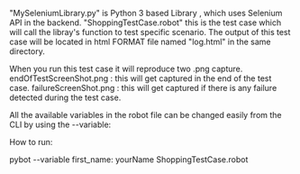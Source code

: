 "MySeleniumLibrary.py" is Python 3 based Library , which uses Selenium API in the backend.
"ShoppingTestCase.robot" this is the test case which will call the libray's function to test specific scenario.
The output of this test case will be located in html FORMAT file named "log.html" in the same directory.

When you run this test case it will reproduce two .png capture.
endOfTestScreenShot.png : this will get captured in the end of the test case.
failureScreenShot.png : this will get captured if there is any failure detected during the test case.

All the available variables in the robot file can be changed easily from the CLI by using the --variable:

How to run:

pybot --variable first_name: yourName ShoppingTestCase.robot
